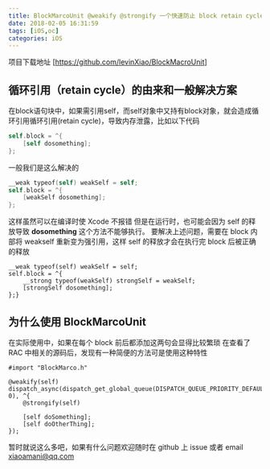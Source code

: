```yaml
---
title: BlockMarcoUnit @weakify @strongify 一个快速防止 block retain cycle 的开源 marco
date: 2018-02-05 16:31:59
tags: [iOS,oc]
categories: iOS
---
```


项目下载地址 [https://github.com/levinXiao/BlockMacroUnit]

## 循环引用（retain cycle）的由来和一般解决方案

在block语句块中，如果需引用self，而self对象中又持有block对象，就会造成循环引用循环引用(retain cycle)，导致内存泄露，比如以下代码

```objective-c
self.block = ^{
	[self dosomething];
};
```
<!-- more -->

一般我们是这么解决的

```objective-c
__weak typeof(self) weakSelf = self;
self.block = ^{
	[weakSelf dosomething];
};
```

这样虽然可以在编译时使 Xcode 不报错
但是在运行时，也可能会因为 self 的释放导致 **dosomething** 这个方法不能够执行。
要解决上述问题，需要在 block 内部将 weakself 重新变为强引用，这样 self 的释放才会在执行完 block 后被正确的释放

```obejctive-c
__weak typeof(self) weakSelf = self;
self.block = ^{
    __strong typeof(weakSelf) strongSelf = weakSelf;
    [strongSelf dosomething];
};}

```

## 为什么使用 BlockMarcoUnit

在实际使用中，如果在每个 block 前后都添加这两句会显得比较繁琐
在查看了 RAC 中相关的源码后，发现有一种简便的方法可是使用这种特性

```obejctive-c
#import "BlockMarco.h"

@weakify(self)
dispatch_async(dispatch_get_global_queue(DISPATCH_QUEUE_PRIORITY_DEFAULT, 0), ^{
    @strongify(self)

    [self doSomething];
    [self doOtherThing];
});
```

暂时就说这么多吧，如果有什么问题欢迎随时在 github 上 issue 或者 email xiaoamani@qq.com
